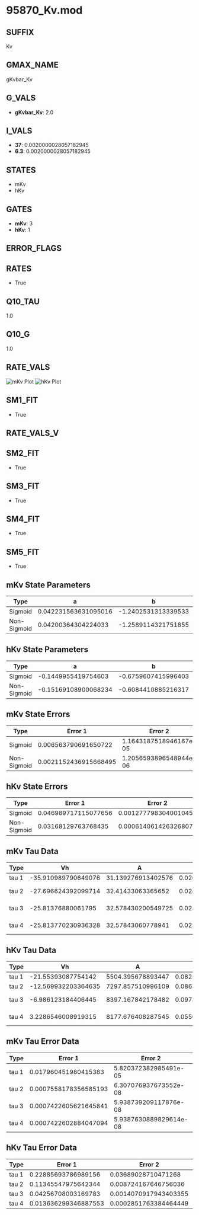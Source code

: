 # 95870_Kv.mod

## SUFFIX

Kv

## GMAX_NAME

gKvbar_Kv

## G_VALS

- **gKvbar_Kv**: 2.0

## I_VALS

- **37**: 0.0020000028057182945
- **6.3**: 0.0020000028057182945

## STATES

- mKv
- hKv

## GATES

- **mKv**: 3
- **hKv**: 1

## ERROR_FLAGS


## RATES

- True

## Q10_TAU

1.0

## Q10_G

1.0

## RATE_VALS

![mKv Plot](/Users/pbozelos/Dropbox/icg-Chai-Panos/supermodels/output_markdown_files/K/95870_Kv.mod/images/mKv.png)
![hKv Plot](/Users/pbozelos/Dropbox/icg-Chai-Panos/supermodels/output_markdown_files/K/95870_Kv.mod/images/hKv.png)

## SM1_FIT

- True

## RATE_VALS_V

## SM2_FIT

- True

## SM3_FIT

- True

## SM4_FIT

- True

## SM5_FIT

- True

## mKv State Parameters

| Type | a | b | c | d |
| --- | --- | --- | --- | --- |
| Sigmoid | 0.042231563631095016 | -1.2402531313339533 |
| Non-Sigmoid | 0.04200364304224033 | -1.2589114321751855 | 1.0033572297747184 | -0.006702521414942546 |

## hKv State Parameters

| Type | a | b | c | d |
| --- | --- | --- | --- | --- |
| Sigmoid | -0.1449955419754603 | -0.6759607415996403 |
| Non-Sigmoid | -0.15169108900068234 | -0.6084410885216317 | 0.9680242241147446 | 0.03383723763959415 |

## mKv State Errors

| Type | Error 1 | Error 2 | Error 3 |
| --- | --- | --- | --- |
| Sigmoid | 0.006563790691650722 | 1.1643187518946167e-05 | 0.0032482019596427737 |
| Non-Sigmoid | 0.0021152436915668495 | 1.2056593896548944e-06 | 0.0010467638331016825 |

## hKv State Errors

| Type | Error 1 | Error 2 | Error 3 |
| --- | --- | --- | --- |
| Sigmoid | 0.046989717115077656 | 0.0012777983040010454 | 0.01882377990336777 |
| Non-Sigmoid | 0.03168129763768435 | 0.000614061426326807 | 0.012691325047230391 |

## mKv Tau Data

| Type | Vh | A | b1 | b2 | c1 | c2 | d1 | d2 | e1 | e2 |
| --- | --- | --- | --- | --- | --- | --- | --- | --- | --- | --- |
| tau 1 | -35.910989790649076 | 31.139276913402576 | 0.02698827245383349 | 0.014248948682085824 |
| tau 2 | -27.696624392099714 | 32.41433063365652 | 0.024255782091007826 | -3.7845372564236516e-06 | 0.018065911203267577 | -2.3984718292896367e-05 |
| tau 3 | -25.81376880061795 | 32.578430200549725 | 0.023122372983381698 | -1.629535938932252e-05 | -5.62615144228512e-08 | 0.018539116245371506 | -2.6909099008760076e-05 | 4.8377081005831694e-09 |
| tau 4 | -25.813770230936328 | 32.57843060778941 | 0.023122375587076596 | -1.629553269709027e-05 | -5.6256689099651496e-08 | 1.5631908963251932e-13 | 0.0185391180134262 | -2.6909084636507685e-05 | 4.837799033852481e-09 | -2.8663924250939194e-15 |

## hKv Tau Data

| Type | Vh | A | b1 | b2 | c1 | c2 | d1 | d2 | e1 | e2 |
| --- | --- | --- | --- | --- | --- | --- | --- | --- | --- | --- |
| tau 1 | -21.55393087754142 | 5504.395678893447 | 0.08254072653481619 | 0.010426005222950747 |
| tau 2 | -12.569932203364635 | 7297.857510996109 | 0.08634515951665883 | 0.0005400726343139025 | 0.03321035694954105 | -0.0002171175551076304 |
| tau 3 | -6.986123184406445 | 8397.167842178482 | 0.09735719533993423 | 0.0015182820881410122 | 1.3455842383198252e-05 | 0.0651420748755012 | -0.0009969999853273015 | 4.6665882931019405e-06 |
| tau 4 | 3.2286546008919315 | 8177.676408287545 | 0.05568878787646333 | 0.00045542404775559994 | 7.392544045817764e-06 | 3.941615061047453e-08 | 0.10154741366996693 | -0.0028621673559401464 | 3.3326444195087504e-05 | -1.3694112574224813e-07 |

## mKv Tau Error Data

| Type | Error 1 | Error 2 | Error 3 |
| --- | --- | --- | --- |
| tau 1 | 0.017960451980415383 | 5.820372382985491e-05 | 0.004542075432878572 |
| tau 2 | 0.0007558178356585193 | 6.307076937673552e-08 | 0.00019114115985607941 |
| tau 3 | 0.0007422605621645841 | 5.938739209117876e-08 | 0.00018771261813893523 |
| tau 4 | 0.0007422602884047094 | 5.9387630889829614e-08 | 0.00018771254890693578 |

## hKv Tau Error Data

| Type | Error 1 | Error 2 | Error 3 |
| --- | --- | --- | --- |
| tau 1 | 0.22885693786989156 | 0.03689028710471268 | 0.13720221275291625 |
| tau 2 | 0.11345547975642344 | 0.008724167646756036 | 0.06801778882654927 |
| tau 3 | 0.04256708003169783 | 0.0014070917943403355 | 0.025519425476625543 |
| tau 4 | 0.013636299346887553 | 0.0002851763384464449 | 0.008175109138346376 |

